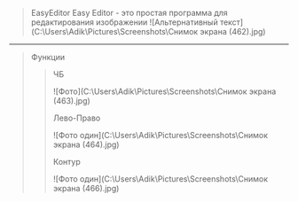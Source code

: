 >EasyEditor
Easy Editor - это простая программа для редактирования изображении
![Альтернативный текст](C:\Users\Adik\Pictures\Screenshots\Снимок экрана (462).jpg)
***
>Функции
>>ЧБ
>>
>>![Фото](C:\Users\Adik\Pictures\Screenshots\Снимок экрана (463).jpg)
>>
>>Лево-Право
>>
>>![Фото один](C:\Users\Adik\Pictures\Screenshots\Снимок экрана (464).jpg)
>>
>>Контур
>>
>>![Фото один](C:\Users\Adik\Pictures\Screenshots\Снимок экрана (466).jpg)
